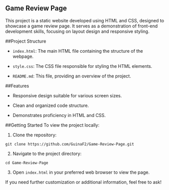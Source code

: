 ## Game Review Page
This project is a static website developed using HTML and CSS, designed to showcase a game review page. It serves as a demonstration of front-end development skills, focusing on layout design and responsive styling.​

##Project Structure
- `index.html`: The main HTML file containing the structure of the webpage.

- `style.css`: The CSS file responsible for styling the HTML elements.

- `README.md`: This file, providing an overview of the project.​

##Features
- Responsive design suitable for various screen sizes.

- Clean and organized code structure.

- Demonstrates proficiency in HTML and CSS.​

##Getting Started
To view the project locally:

1. Clone the repository:​
```
git clone https://github.com/GuinaF2/Game-Review-Page.git
```
2. Navigate to the project directory:
```​
cd Game-Review-Page
```
3. Open `index.html` in your preferred web browser to view the page.​

If you need further customization or additional information, feel free to ask!
